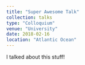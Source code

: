 ```yaml
---
title: "Super Awesome Talk"
collection: talks
type: "Colloquium"
venue: "University"
date: 2018-02-16
location: "Atlantic Ocean"
---
```

I talked about this stuff!
